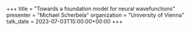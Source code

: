 +++
title = "Towards a foundation model for neural wavefunctions"
presenter = "Michael Scherbela"
organization = "University of Vienna"
talk_date = 2023-07-03T15:00:00+00:00
+++